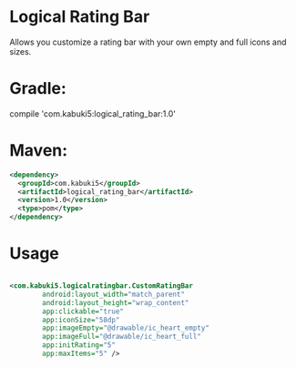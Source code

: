 # Logical Rating Bar

Allows you customize a rating bar with your own empty and full icons and sizes.

# Gradle:

compile 'com.kabuki5:logical_rating_bar:1.0'

# Maven:

```xml
<dependency>
  <groupId>com.kabuki5</groupId>
  <artifactId>logical_rating_bar</artifactId>
  <version>1.0</version>
  <type>pom</type>
</dependency>
```

# Usage
```xml

<com.kabuki5.logicalratingbar.CustomRatingBar
        android:layout_width="match_parent"
        android:layout_height="wrap_content"
        app:clickable="true"
        app:iconSize="58dp"
        app:imageEmpty="@drawable/ic_heart_empty"
        app:imageFull="@drawable/ic_heart_full"
        app:initRating="5"
        app:maxItems="5" />
```
